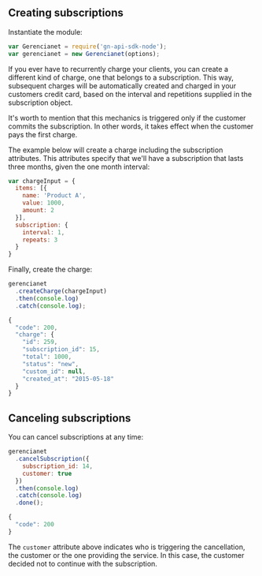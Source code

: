 ## Creating subscriptions

Instantiate the module:

```js
var Gerencianet = require('gn-api-sdk-node');
var gerencianet = new Gerencianet(options);
```

If you ever have to recurrently charge your clients, you can create a different kind of charge, one that belongs to a subscription. This way, subsequent charges will be automatically created and charged in your customers credit card, based on the interval and repetitions supplied in the subscription object.

It's worth to mention that this mechanics is triggered only if the customer commits the subscription. In other words, it takes effect when the customer pays the first charge.

The example below will create a charge including the subscription attributes. This attributes specify that we'll have a subscription that lasts three months, given the one month interval:

```js
var chargeInput = {
  items: [{
    name: 'Product A',
    value: 1000,
    amount: 2
  }],
  subscription: {
    interval: 1,
    repeats: 3
  }
}
```

Finally, create the charge:

```js
gerencianet
  .createCharge(chargeInput)
  .then(console.log)
  .catch(console.log);
```

```js
{
  "code": 200,
  "charge": {
    "id": 259,
    "subscription_id": 15,
    "total": 1000,
    "status": "new",
    "custom_id": null,
    "created_at": "2015-05-18"
  }
}
```

## Canceling subscriptions

You can cancel subscriptions at any time:

```js
gerencianet
  .cancelSubscription({
    subscription_id: 14,
    customer: true
  })
  .then(console.log)
  .catch(console.log)
  .done();
```

```js
{
  "code": 200
}
```

The `customer` attribute above indicates who is triggering the cancellation, the customer or the one providing the service. In this case, the customer decided not to continue with the subscription.
